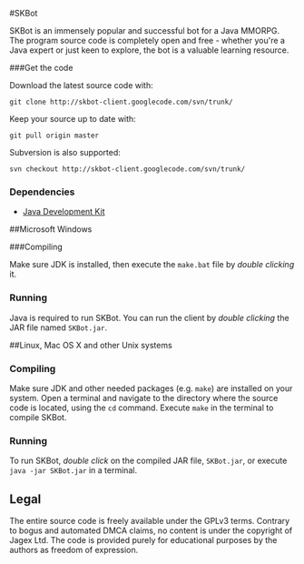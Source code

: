 #SKBot

SKBot is an immensely popular and successful bot for a Java MMORPG. The program source code is completely open and free - whether you're a Java expert or just keen to explore, the bot is a valuable learning resource. 

###Get the code

Download the latest source code with:

    git clone http://skbot-client.googlecode.com/svn/trunk/
	
Keep your source up to date with:

    git pull origin master

Subversion is also supported:

    svn checkout http://skbot-client.googlecode.com/svn/trunk/

### Dependencies

 * [Java Development Kit](http://www.oracle.com/technetwork/java/javase/downloads/)


##Microsoft Windows

###Compiling

Make sure JDK is installed, then execute the `make.bat` file by *double clicking* it.

### Running

Java is required to run SKBot. You can run the client by *double clicking* the JAR file named `SKBot.jar`.


##Linux, Mac OS X and other Unix systems

### Compiling

Make sure JDK and other needed packages (e.g. `make`) are installed on your system. Open a terminal and navigate to the directory where the source code is located, using the `cd` command. Execute `make` in the terminal to compile SKBot.

### Running

To run SKBot, *double click* on the compiled JAR file, `SKBot.jar`, or execute `java -jar SKBot.jar` in a terminal.

## Legal 

The entire source code is freely available under the GPLv3 terms. Contrary to bogus and automated DMCA claims, no content is under the copyright of Jagex Ltd. The code is provided purely for educational purposes by the authors as freedom of expression.
